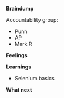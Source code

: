 **Braindump**

Accountability group:
- Punn
- AP
- Mark R

**Feelings**

**Learnings**
* Selenium basics

**What next**